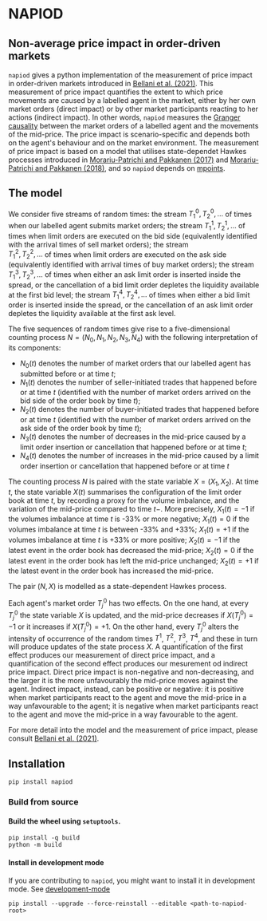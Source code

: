 # NAPIOD
## Non-average price impact in order-driven markets

`napiod` gives a python implementation of the measurement of price impact in order-driven markets introduced in [Bellani et al. (2021)](https://arxiv.org/abs/2110.00771).
This measurement of price impact quantifies the extent to which price movements are caused by a labelled agent in the market, either by her own market orders (direct impact) or by other market participants reacting to her actions (indirect impact). 
In other words, `napiod` measures the [Granger causality](https://en.wikipedia.org/wiki/Granger_causality) between the market orders of a labelled agent and the movements of the mid-price.
The price impact is scenario-specific and depends both on the agent's behaviour and on the market environment.
The measurement of price impact is based on a model that utilises state-dependet Hawkes processes introduced in
[Morariu-Patrichi and Pakkanen (2017)](https://arxiv.org/abs/1707.06970) and [Morariu-Patrichi and Pakkanen (2018)](https://arxiv.org/abs/1809.08060), and so `napiod` depends on [mpoints](https://github.com/maximemorariu/mpoints).



## The model 

We consider five streams of random times: 
the stream 
$T^{0}_1, T^{0}_2, \dots$ 
of times when our labelled agent submits market orders;
the stream 
$T^{1}_1, T^{1}_2, \dots$ 
of times when limit orders are executed on the bid side 
(equivalently identified with the arrival times of sell market orders);
the stream  
$T^{2}_1, T^{2}_2, \dots$ 
of times when limit orders are executed on the ask side 
(equivalently identified with arrival times of buy market orders); 
the stream 
$T^{3}_1, T^{3}_2, \dots$ 
of times when 
either an ask limit order is inserted inside the spread,
or the cancellation of a bid limit order depletes the liquidity available at the first bid level;
the stream 
$T^{4}_1, T^{4}_2, \dots$ 
of times when 
either a bid limit order is inserted inside the spread,
or the cancellation of an ask limit order depletes the liquidity available at the first ask level.

The five sequences of random times give rise to a five-dimensional counting process 
$N=(N_0, N_1, N_2, N_3, N_4)$ 
with the following interpretation of its components:
* $N_0(t)$ denotes the number of market orders that our labelled agent has submitted before or at time $t$;
* $N_1(t)$  denotes the number of seller-initiated trades that happened before or at time $t$
(identified with the number of market orders arrived on the bid side of the order book by time $t$);
* $N_2(t)$
 denotes the number of buyer-initiated trades that happened before or at time $t$
(identified with the number of market orders arrived on the ask side of the order book by time $t$);
* $N_3(t)$ denotes the number of decreases in the mid-price 
	 caused by a limit order insertion or cancellation that happened before or at time $t$;
* $N_4(t)$ denotes the number of increases in the mid-price 
	 caused by a limit order insertion or cancellation that happened before or at time $t$


The counting process $N$ is paired with the state variable $X = (X_1, X_2)$. 
At time $t$, the state variable $X(t)$ summarises the configuration 
of the limit order book at time $t$, 
by recording a proxy for the volume imbalance, 
and the variation of the mid-price compared to time $t-$. 
More precisely, 
$X_1(t) = -1$ if the volumes imbalance at time $t$ is -33% or more negative; 
$X_1(t) = 0$ if the volumes imbalance at time $t$ is between -33%  and +33%; 
$X_1(t) = +1$ if the volumes imbalance at time $t$ is +33% or more positive; 
$X_2(t) = -1$ if the latest event in the order book has decreased the mid-price;
$X_2(t) = 0$ if the latest event in the order book has left the mid-price unchanged;
$X_2(t) = +1$ if the latest event in the order book has increased the mid-price.

The pair $(N, X)$ is modelled as a state-dependent Hawkes process. 

Each agent's market order $T^{0}_j$ has two effects.
On the one hand, at every $T^{0}_j$ the state variable $X$ is updated, and the mid-price decreases if $X(T^{0}_j) = -1$ or it increases if $X(T^{0}_j) = +1$.
On the other hand, every $T^{0}_j$ alters the intensity of occurrence of the random times $T^{1}$, $T^2$, $T^3$, $T^4$, 
and these in turn will produce updates of the state process $X$. 
A quantification of the first effect produces our measurement of direct price impact, 
and a quantification of the second effect produces our mesurement od indirect price impact. 
Direct price impact is non-negative and non-decreasing, and the larger it is the more unfavourably the mid-price moves against the agent.
Indirect impact, instead, can be positive or negative:
it is positive when market participants react to the agent and move the mid-price in a way unfavourable to the agent;
it is negative when market participants react to the agent and move the mid-price in a way favourable to the agent. 

For more detail into the model and the measurement of price impact, please consult [Bellani et al. (2021)](https://arxiv.org/abs/2110.00771).


## Installation

```
pip install napiod
```

### Build from source
#### Build the wheel using `setuptools`. 
```
pip install -q build
python -m build
```

#### Install in development mode
If you are contributing to `napiod`, you might want to install it in development mode.
See [development-mode](https://setuptools.pypa.io/en/latest/userguide/quickstart.html#development-mode)

```
pip install --upgrade --force-reinstall --editable <path-to-napiod-root>
```
